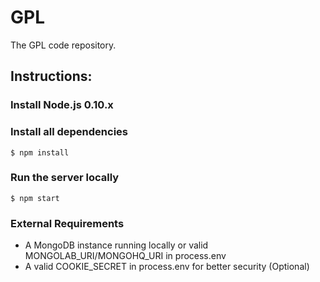 GPL
===

The GPL code repository.

## Instructions:
### Install Node.js 0.10.x 
### Install all dependencies
    $ npm install
### Run the server locally
    $ npm start
    
### External Requirements
* A MongoDB instance running locally or valid MONGOLAB_URI/MONGOHQ_URI in process.env 
* A valid COOKIE_SECRET in process.env for better security (Optional)
